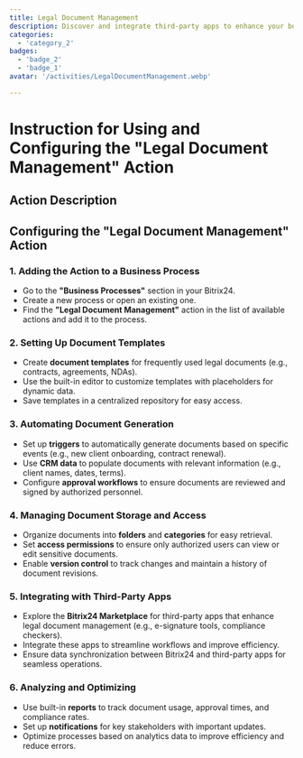 ```yaml
---
title: Legal Document Management
description: Discover and integrate third-party apps to enhance your business.
categories: 
  - 'category_2'
badges: 
  - 'badge_2'
  - 'badge_1'
avatar: '/activities/LegalDocumentManagement.webp'

---
```

# Instruction for Using and Configuring the "Legal Document Management" Action

## Action Description

## **Configuring the "Legal Document Management" Action**

### 1. Adding the Action to a Business Process
- Go to the **"Business Processes"** section in your Bitrix24.
- Create a new process or open an existing one.
- Find the **"Legal Document Management"** action in the list of available actions and add it to the process.

### 2. Setting Up Document Templates
- Create **document templates** for frequently used legal documents (e.g., contracts, agreements, NDAs).
- Use the built-in editor to customize templates with placeholders for dynamic data.
- Save templates in a centralized repository for easy access.

### 3. Automating Document Generation
- Set up **triggers** to automatically generate documents based on specific events (e.g., new client onboarding, contract renewal).
- Use **CRM data** to populate documents with relevant information (e.g., client names, dates, terms).
- Configure **approval workflows** to ensure documents are reviewed and signed by authorized personnel.

### 4. Managing Document Storage and Access
- Organize documents into **folders** and **categories** for easy retrieval.
- Set **access permissions** to ensure only authorized users can view or edit sensitive documents.
- Enable **version control** to track changes and maintain a history of document revisions.

### 5. Integrating with Third-Party Apps
- Explore the **Bitrix24 Marketplace** for third-party apps that enhance legal document management (e.g., e-signature tools, compliance checkers).
- Integrate these apps to streamline workflows and improve efficiency.
- Ensure data synchronization between Bitrix24 and third-party apps for seamless operations.

### 6. Analyzing and Optimizing
- Use built-in **reports** to track document usage, approval times, and compliance rates.
- Set up **notifications** for key stakeholders with important updates.
- Optimize processes based on analytics data to improve efficiency and reduce errors. 
